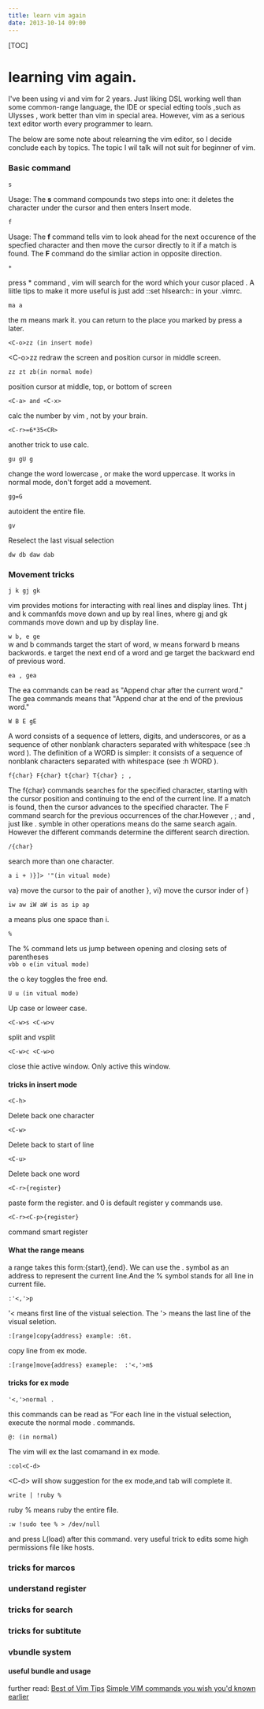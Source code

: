 ```yaml
---
title: learn vim again 
date: 2013-10-14 09:00
---
```


[TOC]

# learning vim again.
I've been using vi and vim for 2 years. Just liking DSL working well than some common-range language, the IDE or special edting tools ,such as Ulysses , work better than vim in special area. However, vim as a serious text editor worth every programmer to learn.

The below are some note about relearning the vim editor, so I decide conclude each by topics.  The topic I wil talk will not suit for beginner of vim. 

### Basic command
`s`  

Usage: The **s** command compounds two steps into one: it deletes the character under the cursor and then enters Insert mode.

`f`  

Usage: The **f** command tells vim to look ahead for the next occurence of the specfied character and then move the cursor directly to it if a match is found. The **F** command do the simliar action in opposite direction.  

`*`  

press \* command , vim will search for the word which your cusor placed . A liitle tips to make it more useful is  just add ::set hlsearch:: in your .vimrc.  

`ma a`  

the m means mark it. you can return to the place you marked by press a later.  

`<C-o>zz (in insert mode)`  

\<C-o\>zz redraw the screen and position cursor in middle screen.  

`zz zt zb(in normal mode)`  

position cursor at middle, top, or bottom of screen  

`<C-a> and <C-x>`  

calc the number by vim , not by your brain.  

`<C-r>=6*35<CR>`  

another trick to use calc.  

`gu gU g`  

change the word lowercase , or make the word uppercase. It works  in normal mode, don't forget add a movement.   

`gg=G`  

autoident the entire file.  

`gv`    

 Reselect the last visual selection  

`dw db daw dab`  

### Movement tricks

`j k gj gk`  

vim provides motions for interacting with real lines and display lines. Tht j and k commanfds move down and up by real lines, where gj and gk commands move down and up by display line.

`w b, e ge`  
w and b commands target the start of word, w means forward b means backwords. e target the next end of a word and ge target the backward end of previous word.

`ea , gea`  

The ea commands can be read as "Append char after the current word." The gea commands means that "Append char at the end of the previous word."

`W B E gE`  

A word consists of a sequence of letters, digits, and underscores, or as a sequence of other nonblank characters separated with whitespace (see :h word ). The definition of a WORD is simpler: it consists of a sequence of nonblank characters separated with whitespace (see :h WORD ).

`f{char} F{char} t{char} T{char} ; , `  

The f{char} commands searches for the specified character, starting with the cursor position and continuing to the end of the current line. If a match is found, then the cursor advances to the specified character. The F command search for the previous occurrences  of the char.However , ; and , just like . symble in other operations means do the same search again. However the different commands determine the different search direction.  

`/{char} `    

search more than one character.  

`a i + )}]> '"(in vitual mode)`  

va} move the cursor to the pair of another }, vi} move the cursor inder of }    

`iw aw iW aW is as ip ap`  

a means plus one space than i.    

`%`  

The % command lets us jump between opening and closing sets of parentheses    
`vbb o e(in vitual mode)`    

the o key  toggles the free end.     

`U u (in vitual mode)`  

Up case or loweer case.    

`<C-w>s <C-w>v`    

split and vsplit  

`<C-w>c <C-w>o`  

close thie active window. Only active this window.
#### tricks in insert mode

`<C-h>`  

 Delete back one character  

`<C-w> `  

Delete back to start of line  

`<C-u> `  

Delete back one word  

`<C-r>{register} `  

 paste form the register. and 0 is default register y commands use.  

`<C-r><C-p>{register} `  

command smart register


#### What the range means
a range takes this form:{start},{end}.
We can use the . symbol as an address to represent the current line.And the % symbol stands for all line in current file.  

`:'<,'>p`  

'\< means first line of the vistual selection. The '\> means the last line of the visual seletion.  

`:[range]copy{address} example: :6t.`   

copy line from ex mode.   

`:[range]move{address} exameple:  :'<,'>m$`  


#### tricks for ex mode

`'<,'>normal .`    

this commands can be read as "For each line in the vistual selection, execute the normal mode . commands.  

`@: (in normal)`    

The vim will ex the last comamand in ex mode.  

`:col<C-d> `    

\<C-d\> will show suggestion for the ex mode,and tab will complete it.    

`write | !ruby %`    

ruby % means ruby the entire file.  

`:w !sudo tee % > /dev/null`    

and press L(load) after this command.
very useful trick to edits some high permissions file like hosts.
### tricks for marcos
### understand register
### tricks for search

### tricks for subtitute 
### vbundle system
#### useful bundle and usage

further read:
[Best of Vim Tips][1]
[Simple VIM commands you wish you'd known earlier][2]



[1]:	http://rayninfo.co.uk/vimtips.html "Best of vim tips"
[2]:	http://stackoverflow.com/questions/1276403/simple-vim-commands-you-wish-youd-known-earlier

